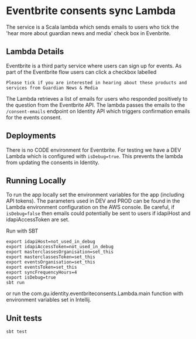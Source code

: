 # Eventbrite consents sync Lambda

The service is a Scala lambda which sends emails to users who tick the 'hear more about guardian news and media' check box in Evenbrite.

## Lambda Details

Eventbrite is a third party service where users can sign up for events. As part of the Eventbrite flow users can click a checkbox labelled

```
Please tick if you are interested in hearing about these products and services from Guardian News & Media 
```

The Lambda retrieves a list of emails for users who responded positively to the question from the Eventbrite API. The lambda passes the emails to 
the `/consent-emails` endpoint on Identity API which triggers confirmation emails for the events consent.

## Deployments

There is no CODE environment for Eventbrite. For testing we have a DEV Lambda which is configured with `isDebug=true`. This prevents the lambda
from updating the consents in Identity. 

## Running Locally

To run the app locally set the environment variables for the app (including API tokens). The parameters used
in DEV and PROD can be found in the Lambda environment configuration on the AWS console. Be careful, if `isDebug=false` then
emails could potentially be sent to users if idapiHost and idapiAccessToken are set.

Run with SBT
```
export idapiHost=not_used_in_debug
export idapiAccessToken=not_used_in_debug
export masterclassesOrganisation=set_this
export masterclassesToken=set_this
export eventsOrganisation=set_this
export eventsToken=set_this
export syncFrequencyHours=4
export isDebug=true
sbt run
```


or run the com.gu.identity.eventbriteconsents.Lambda.main function with environment variables set in Intellij.

## Unit tests

```
sbt test
```
